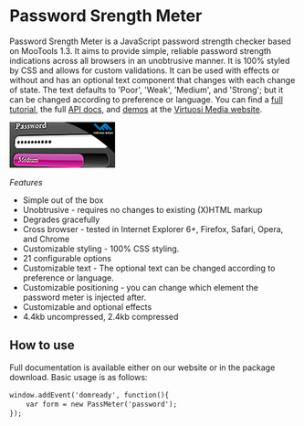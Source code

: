 Password Srength Meter
===========

Password Srength Meter is a JavaScript password strength checker based on MooTools 1.3. It aims to provide simple, reliable password strength indications across all browsers in an unobtrusive manner. It is 100% styled by CSS and allows for custom validations. It can be used with effects or without and has an optional text component that changes with each change of state. The text defaults to 'Poor', 'Weak', 'Medium', and 'Strong'; but it can be changed according to preference or language.
You can find a [full tutorial](http://www.virtuosimedia.com/dev/javascript/mootools-plugins/password-strength-meter/password-strength-meter-tutorial), the full [API docs](http://www.virtuosimedia.com/dev/javascript/mootools-plugins/password-strength-meter/password-strength-meter-api-documentation), and [demos](http://www.virtuosimedia.com/dev/javascript/mootools-plugins/password-strength-meter/password-strength-meter-demos) at the [Virtuosi Media website](http://www.virtuosimedia.com/).

![Screenshot](https://github.com/VirtuosiMedia/Password-Strength-Meter/raw/master/password-strength-checker.png)

*Features*

* Simple out of the box
* Unobtrusive - requires no changes to existing (X)HTML markup
* Degrades gracefully
* Cross browser - tested in Internet Explorer 6+, Firefox, Safari, Opera, and Chrome
* Customizable styling - 100% CSS styling.
* 21 configurable options 
* Customizable text - The optional text can be changed according to preference or language.
* Customizable positioning - you can change which element the password meter is injected after.
* Customizable and optional effects
* 4.4kb uncompressed, 2.4kb compressed

How to use
----------

Full documentation is available either on our website or in the package download. Basic usage is as follows:

	window.addEvent('domready', function(){
		var form = new PassMeter('password');
	});